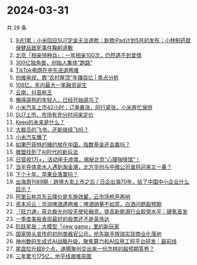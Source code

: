 # 2024-03-31

共 28 条

<!-- BEGIN 36KR -->
<!-- 最后更新时间 2024-03-31 00:01:09 +0800 -->
1. [9点1氪｜小米回应SU7定金无法退款；新款iPad计划5月初发布；小林制药就保健品致死事件鞠躬道歉](https://36kr.com/p/2710906856716162)
1. [北京「相亲特种兵」：一年相亲100次，仍然遇不到爱情](https://36kr.com/p/2710355938670720)
1. [300亿独角兽，创始人集体“跑路”](https://36kr.com/p/2706405640976521)
1. [TikTok电商在中东进退两难](https://36kr.com/p/2711570759300994)
1. [创维电视，靠“农村屋顶”年赚百亿 | 焦点分析](https://36kr.com/p/2708918485252230)
1. [108亿，年内最大一笔融资诞生](https://36kr.com/p/2711550057347202)
1. [云南，抖音称王](https://36kr.com/p/2711281599199105)
1. [懒得遛狗的年轻人，已经开始遛鸟了](https://36kr.com/p/2710365309630600)
1. [小米汽车上市42小时：订单暴涨，同行紧张，小米奔忙保供](https://36kr.com/p/2710828399655044)
1. [SU7上市，市场有充分时间来定价](https://36kr.com/p/2710666090182529)
1. [Keep的未来是什么？](https://36kr.com/p/2710689600305029)
1. [大裁员的飞书，还能继续飞吗？](https://36kr.com/p/2706415213049731)
1. [小米汽车爆了](https://36kr.com/p/2709541473941378)
1. [如果巴菲特的赌约放在中国，指数基金还会赢吗？](https://36kr.com/p/2710153475815556)
1. [微盟找到了AI时代的新玩法](https://36kr.com/p/2710648488891016)
1. [日营收1万+，活动座无虚席，揭秘北京“心理咖啡馆”！](https://36kr.com/p/2709917417093256)
1. [当半导体卖水人遇到淘金潮，北方华创与中微公司谁将迎来又一春？](https://36kr.com/p/2706357281093766)
1. [下个十年，苹果会落寞吗？](https://36kr.com/p/2706375295039622)
1. [出海周刊89期｜跨境大卖上市之后 / 日企出海70年，给了中国中小企业什么启示？](https://36kr.com/p/2710831410559110)
1. [阿里云称京东云降价是东施效颦，云市场枪声再响](https://36kr.com/p/2710645799532425)
1. [资本风云｜华润啤酒遇两难：啤酒销量不如意，白酒问题超预期](https://36kr.com/p/2710641393170565)
1. [「旺力通」获北极光创投天使轮融资，提高新能源行业胶带水平｜硬氪首发](https://36kr.com/p/2711546487928711)
1. [一季度美股表现最好的股票还不是英伟达](https://36kr.com/p/2710666445109385)
1. [阶跃星辰：大模型「new game」里的新玩家](https://36kr.com/p/2706455840962441)
1. [国家带头宣传的初创类器官公司，抢先联手辉瑞实现商业化落地](https://36kr.com/p/2711314486081412)
1. [神州数码生成式AI战略升级，聚焦算力和AI应用工程平台研发｜最前线](https://36kr.com/p/2712002180282503)
1. [尾盘拉升超8个点，速腾聚创交出来一份怎样的超预期答卷？](https://36kr.com/p/2710590765676672)
1. [三年累亏175亿，地平线艰难突围](https://36kr.com/p/2711433350396036)
<!-- END 36KR -->
